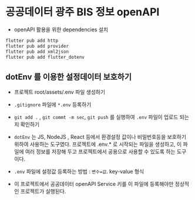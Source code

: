 # 공공데이터 광주 BIS 정보 openAPI

- openAPI 활용을 위한 dependencies 설치

```bash
flutter pub add http
flutter pub add provider
flutter pub add xml2json
flutter pub add flutter_dotenv
```

## dotEnv 를 이용한 설정데이터 보호하기

- 프로젝트 root/assets/.env 파일 생성하기
- `.gitignore` 파일에 `*.env` 등록하기
- `git add .` , `git commt -m sec`, `git push` 를 실행하여 `.env` 파일이 업로드 되는지 확인하기

- `dotEnv` 는 JS, NodeJS , React 등에서 환경설정 값이나 비밀번호등을 보호하기 위하여 사용하는 도구였다. 프로젝트에 .env.\* 로 시작되는 파일을 생성하고, 이 파일에 여러 정보를 저장해 두고 프로젝트에서 공용으로 사용할 수 있도록 하는 도구이다.

- `.env` 파일에 설정값 등록하는 방법 : `변수=값`. key-value 형식

- 이 프로젝트에서 공공데이터 openAPI Service 키를 이 파일에 등록해야만 정상적인 프로젝트가 실행된다.
